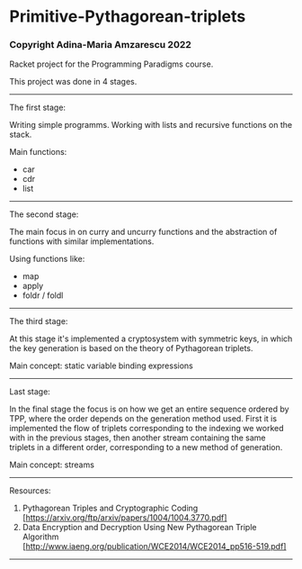 # Primitive-Pythagorean-triplets
### Copyright Adina-Maria Amzarescu 2022

Racket project for the Programming Paradigms course.

This project was done in 4 stages.

___________________________________________________________

The first stage:

   Writing simple programms. Working with lists and
   recursive functions on the stack.
   
   Main functions:
   * car
   * cdr
   * list
___________________________________________________________

The second stage:

   The main focus in on curry and uncurry functions and 
   the abstraction of functions with similar implementations.
   
   Using functions like:
   * map
   * apply
   * foldr / foldl
___________________________________________________________

The third stage:

   At this stage it's implemented a cryptosystem with 
   symmetric keys, in which the key generation is based on 
   the theory of Pythagorean triplets.

   Main concept: static variable binding expressions
___________________________________________________________

Last stage:

In the final stage the focus is on how we get an entire 
sequence ordered by TPP, where the order depends on the 
generation method used. First it is implemented the flow 
of triplets corresponding to the indexing we worked with 
in the previous stages, then another stream containing the 
same triplets in a different order, corresponding to a new 
method of generation.

Main concept: streams
___________________________________________________________

Resources:

1. Pythagorean Triples and Cryptographic Coding [https://arxiv.org/ftp/arxiv/papers/1004/1004.3770.pdf]
2. Data Encryption and Decryption Using New
Pythagorean Triple Algorithm [http://www.iaeng.org/publication/WCE2014/WCE2014_pp516-519.pdf]

___________________________________________________________

